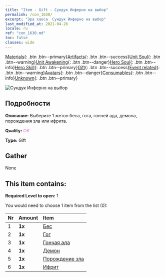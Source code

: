 ```yaml
---
title: "Item - Gift - Сундук Инферно на выбор"
permalink: /con_1630/
excerpt: "Эра хаоса  Сундук Инферно на выбор"
last_modified_at: 2021-04-26
locale: ru
ref: "con_1630.md"
toc: false
classes: wide
---
```

 [Materials](/ItemsRU/){: .btn .btn--primary}[Artifacts](/ItemsRU/Artifacts/){: .btn .btn--success}[Unit Soul](/ItemsRU/UnitSoul/){: .btn .btn--warning}[Unit Awakening](/ItemsRU/UnitAwakening/){: .btn .btn--danger}[Hero Soul](/ItemsRU/HeroSoul/){: .btn .btn--info}[Hero Skill](/ItemsRU/HeroSkill/){: .btn .btn--primary}[Gift](/ItemsRU/Gift/){: .btn .btn--success}[Event related](/ItemsRU/Events/){: .btn .btn--warning}[Avatars](/ItemsRU/Avatars/){: .btn .btn--danger}[Consumables](/ItemsRU/Consumables/){: .btn .btn--info}[Unknown](/ItemsRU/Unknown/){: .btn .btn--primary}

 ![Сундук Инферно на выбор](/images/t/i_907246.png)

## Подробности
 **Описание:** Выберите 1 жетон беса, гога, гончей ада, демона, порождения зла или ифрита.

 **Quality:** <span style="color: #DA70D6">OK</span>

 **Type:** Gift

## Gather

  None

## This item contains:

 **Required Level to open:** 1

 You would need to choose 1 item from the list (0):

  | Nr | Amount |     Item    |
  |:---|:-------|:------------|
  | 1 |  **1x** | [Бес](/ItemsRU/unt_226/) |  | 
  | 2 |  **1x** | [Гог](/ItemsRU/unt_227/) |  | 
  | 3 |  **1x** | [Гончая ада](/ItemsRU/unt_228/) |  | 
  | 4 |  **1x** | [Демон](/ItemsRU/unt_229/) |  | 
  | 5 |  **1x** | [Порождение зла](/ItemsRU/unt_230/) |  | 
  | 6 |  **1x** | [Ифрит](/ItemsRU/unt_231/) |  | 
